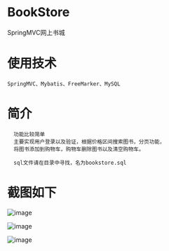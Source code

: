 # BookStore
SpringMVC网上书城

# 使用技术

    SpringMVC、Mybatis、FreeMarker、MySQL
  
# 简介

      功能比较简单
      主要实现用户登录以及验证，根据价格区间搜索图书，分页功能，
      将图书添加到购物车，购物车删除图书以及清空购物车。
      
      sql文件请在目录中寻找，名为bookstore.sql
      
# 截图如下
      
![image](https://user-images.githubusercontent.com/54473942/180144099-ac400959-03ea-42c6-b740-bad09d31f4e6.png)

![image](https://user-images.githubusercontent.com/54473942/180144206-100c1803-1fa9-45d1-8a28-d04eb2096948.png)
      
![image](https://user-images.githubusercontent.com/54473942/180144563-ee2d24b2-9dd1-4663-895b-7d5607040621.png)


